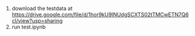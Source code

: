 1. download the testdata at https://drive.google.com/file/d/1hor9kU9INUdgSCXTS02tTMCwETN7Q6cl/view?usp=sharing
2. run test.ipynb